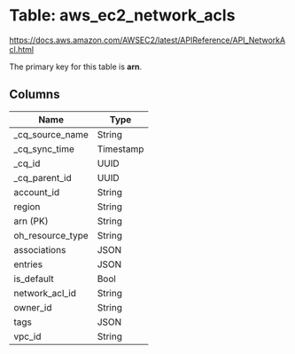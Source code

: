# Table: aws_ec2_network_acls

https://docs.aws.amazon.com/AWSEC2/latest/APIReference/API_NetworkAcl.html

The primary key for this table is **arn**.



## Columns
| Name          | Type          |
| ------------- | ------------- |
|_cq_source_name|String|
|_cq_sync_time|Timestamp|
|_cq_id|UUID|
|_cq_parent_id|UUID|
|account_id|String|
|region|String|
|arn (PK)|String|
|oh_resource_type|String|
|associations|JSON|
|entries|JSON|
|is_default|Bool|
|network_acl_id|String|
|owner_id|String|
|tags|JSON|
|vpc_id|String|